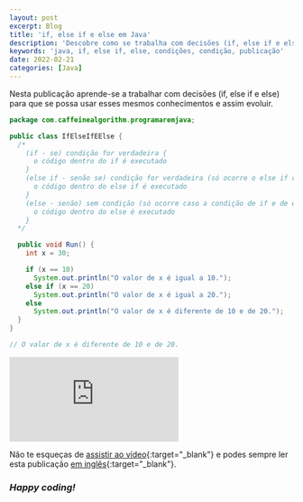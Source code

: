 ```yaml
---
layout: post
excerpt: Blog
title: 'if, else if e else em Java'
description: 'Descobre como se trabalha com decisões (if, else if e else) na linguagem de programação Java. Obtém respostas às tuas dúvidas com a teoria e os exemplos apresentados.'
keywords: 'java, if, else if, else, condições, condição, publicação'
date: 2022-02-21
categories: [Java]
---
```


Nesta publicação aprende-se a trabalhar com decisões (if, else if e else) para que se possa usar esses mesmos conhecimentos e assim evoluir.

```java
package com.caffeinealgorithm.programaremjava;

public class IfElseIfEElse {
  /*
    (if - se) condição for verdadeira {
      o código dentro do if é executado
    }
    (else if - senão se) condição for verdadeira (só ocorre o else if caso a condição de if seja falsa) {
      o código dentro do else if é executado
    }
    (else - senão) sem condição (só ocorre caso a condição de if e de else if sejam falsas) {
      o código dentro do else é executado
    }
  */

  public void Run() {
    int x = 30;

    if (x == 10)
      System.out.println("O valor de x é igual a 10.");
    else if (x == 20)
      System.out.println("O valor de x é igual a 20.");
    else
      System.out.println("O valor de x é diferente de 10 e de 20.");
  }
}

// O valor de x é diferente de 10 e de 20.
```

<div class="video-container">
  <iframe src="https://www.youtube.com/embed/IyDdjn1s3Gw" frameborder="0" allowfullscreen></iframe>
</div>

Não te esqueças de [assistir ao vídeo](https://youtu.be/IyDdjn1s3Gw){:target="\_blank"} e podes sempre ler esta publicação [em inglês](https://nelsonsilvadev.com/blog/20220221/if-else-if-and-else-in-java/){:target="\_blank"}.

### _Happy coding!_
